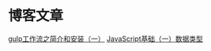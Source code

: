 # 博客文章


[gulp工作流之简介和安装（一）](https://github.com/zuiyuexuan/article/issues/1)
[JavaScript基础（一）数据类型](https://github.com/zuiyuexuan/article/issues/2)

